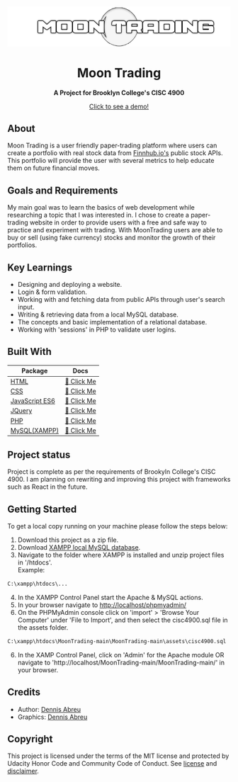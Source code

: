 <div align="center"><img src="assets\MT2.png"></div>
<h1 align="center">Moon Trading</h1>
<p align="center"><strong>A Project for Brooklyn College's CISC 4900</strong></p>

<div align="center"><a href="https://www.youtube.com/watch?v=JfhS5jCowzM" target="_blank">Click to see a demo!</a></div>

<h2>About</h2>
Moon Trading is a user friendly	paper-trading platform where users can create a portfolio with real stock data from <a href="finnhub.io">Finnhub.io's</a> public stock APIs. This portfolio will provide the user with several metrics to help educate them on future financial moves.

<h2>Goals and Requirements</h2>

My main goal was to learn the basics of web development while researching a topic that I was interested in. I chose to create a paper-trading website in order to provide users with a free and safe way to practice and experiment with trading. With MoonTrading users are able to buy or sell (using fake currency) stocks and monitor the growth of their portfolios.

<h2>Key Learnings</h2>

- Designing and deploying a website.
- Login & form validation.
- Working with and fetching data from public APIs through user's search input.
- Writing & retrieving data from a local MySQL database.
- The concepts and basic implementation of a relational database.
- Working with 'sessions' in PHP to validate user logins.

<h2>Built With</h2>

| Package                                                  | Docs                                                                           |
| -------------------------------------------------------- | ------------------------------------------------------------------------------ |
| [HTML](https://www.w3schools.com/html/)                  | [:notebook: Click Me](https://www.w3schools.com/html/)                         |
| [CSS](https://developer.mozilla.org/en-US/docs/Web/CSS)  | [:notebook: Click Me](https://www.w3schools.com/cssref/default.asp)            |
| [JavaScript ES6](https://www.javascript.com/)            | [:notebook: Click Me](https://developer.mozilla.org/en-US/docs/Web/JavaScript) |
| [JQuery](https://jquery.com/)                            | [:notebook: Click Me](https://api.jquery.com/)                                 |
| [PHP](https://www.php.net/)                              | [:notebook: Click Me](https://www.php.net/manual/en/)                          |
| [MySQL(XAMPP)](https://www.apachefriends.org/index.html) | [:notebook: Click Me](https://www.apachefriends.org/faq_windows.html)          |

<h2>Project status</h2>
Project is complete as per the requirements of Brookyln College's CISC 4900. I am planning on rewriting and improving this project with frameworks such as React in the future.

<h2>Getting Started</h2>

To get a local copy running on your machine please follow the steps below:

1. Download this project as a zip file.
2. Download <a href="https://www.apachefriends.org/download.html">XAMPP local MySQL database</a>.
3. Navigate to the folder where XAMPP is installed and unzip project files in '/htdocs'.
   <br>Example:

```sh
C:\xampp\htdocs\...
```

4. In the XAMPP Control Panel start the Apache & MySQL actions.
5. In your browser navigate to <a href='http://localhost/phpmyadmin/'>http://localhost/phpmyadmin/<a>
6. On the PHPMyAdmin console click on 'import' > 'Browse Your Computer' under 'File to Import', and then select the cisc4900.sql file in the assets folder.

```sh
C:\xampp\htdocs\MoonTrading-main\MoonTrading-main\assets\cisc4900.sql
```

6. In the XAMP Control Panel, click on 'Admin' for the Apache module OR navigate to 'http://localhost/MoonTrading-main/MoonTrading-main/' in your browser.

<h2>Credits</h2>

- Author: <a href="https://www.linkedin.com/in/dennabreu/" target="_blank">Dennis Abreu</a>
- Graphics: <a href="https://www.linkedin.com/in/dennabreu/" target="_blank">Dennis Abreu </a>

<h2>Copyright</h2>
This project is licensed under the terms of the MIT license and protected by Udacity Honor Code and Community Code of Conduct. See <a href="LICENSE.md">license</a> and <a href="LICENSE.DISCLAIMER.md">disclaimer</a>.
